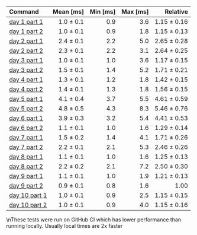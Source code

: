 | Command | Mean [ms] | Min [ms] | Max [ms] | Relative |
|:---|---:|---:|---:|---:|
| [day 1 part 1](/src/bin/day1.rs) | 1.0 ± 0.1 | 0.9 | 3.6 | 1.15 ± 0.16 |
| [day 1 part 2](/src/bin/day1.rs) | 1.0 ± 0.1 | 0.9 | 1.8 | 1.15 ± 0.13 |
| [day 2 part 1](/src/bin/day2.rs) | 2.4 ± 0.1 | 2.2 | 5.0 | 2.65 ± 0.28 |
| [day 2 part 2](/src/bin/day2.rs) | 2.3 ± 0.1 | 2.2 | 3.1 | 2.64 ± 0.25 |
| [day 3 part 1](/src/bin/day3.rs) | 1.0 ± 0.1 | 1.0 | 3.6 | 1.17 ± 0.15 |
| [day 3 part 2](/src/bin/day3.rs) | 1.5 ± 0.1 | 1.4 | 5.2 | 1.71 ± 0.21 |
| [day 4 part 1](/src/bin/day4.rs) | 1.3 ± 0.1 | 1.2 | 1.8 | 1.42 ± 0.15 |
| [day 4 part 2](/src/bin/day4.rs) | 1.4 ± 0.1 | 1.3 | 1.8 | 1.56 ± 0.15 |
| [day 5 part 1](/src/bin/day5.rs) | 4.1 ± 0.4 | 3.7 | 5.5 | 4.61 ± 0.59 |
| [day 5 part 2](/src/bin/day5.rs) | 4.8 ± 0.5 | 4.3 | 8.3 | 5.46 ± 0.76 |
| [day 6 part 1](/src/bin/day6.rs) | 3.9 ± 0.3 | 3.2 | 5.4 | 4.41 ± 0.53 |
| [day 6 part 2](/src/bin/day6.rs) | 1.1 ± 0.1 | 1.0 | 1.6 | 1.29 ± 0.14 |
| [day 7 part 1](/src/bin/day7.rs) | 1.5 ± 0.2 | 1.4 | 4.1 | 1.71 ± 0.26 |
| [day 7 part 2](/src/bin/day7.rs) | 2.2 ± 0.1 | 2.1 | 5.3 | 2.46 ± 0.26 |
| [day 8 part 1](/src/bin/day8.rs) | 1.1 ± 0.1 | 1.0 | 1.6 | 1.25 ± 0.13 |
| [day 8 part 2](/src/bin/day8.rs) | 2.2 ± 0.2 | 2.1 | 7.2 | 2.50 ± 0.30 |
| [day 9 part 1](/src/bin/day9.rs) | 1.1 ± 0.1 | 1.0 | 1.9 | 1.21 ± 0.13 |
| [day 9 part 2](/src/bin/day9.rs) | 0.9 ± 0.1 | 0.8 | 1.6 | 1.00 |
| [day 10 part 1](/src/bin/day10.rs) | 1.0 ± 0.1 | 0.9 | 2.5 | 1.15 ± 0.15 |
| [day 10 part 2](/src/bin/day10.rs) | 1.0 ± 0.1 | 0.9 | 4.0 | 1.15 ± 0.16 |
\nThese tests were run on GitHub CI which has lower performance than running locally. Usually local times are 2x faster
